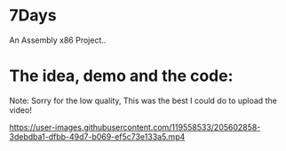 # 7Days
An Assembly x86 Project..

# The idea, demo and the code:
Note: Sorry for the low quality, This was the best I could do to upload the video! 

https://user-images.githubusercontent.com/119558533/205602858-3debdba1-dfbb-49d7-b069-ef5c73e133a5.mp4

